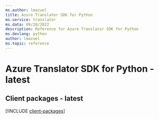 ```yaml
---
ms.author: lmazuel
title: Azure Translator SDK for Python
ms.service: translator
ms.data: 09/28/2022
description: Reference for Azure Translator SDK for Python
ms.devlang: python
author: lmazuel
ms.topic: reference
---
```

# Azure Translator SDK for Python - latest

## Client packages - latest
[!INCLUDE [client-packages](translator-client-index.md)]